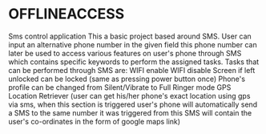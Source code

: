 # OFFLINEACCESS
Sms control application
This a basic project based around SMS.
User can input an alternative phone number in the given field this phone number can later be used to access various
features on user's phone through SMS which contains specific keywords to perform the assigned tasks.
Tasks that can be performed through SMS are:
WIFI enable 
WIFI disable
Screen if left unlocked can be locked (same as pressing power button once)
Phone's profile can be changed from Silent/Vibrate to Full Ringer mode
GPS Location Retriever (user can get his/her phone's exact location using gps via sms, when this section is triggered user's phone will
automatically send a SMS to the same number it was triggered from this SMS will contain the user's co-ordinates in the form of 
google maps link)
